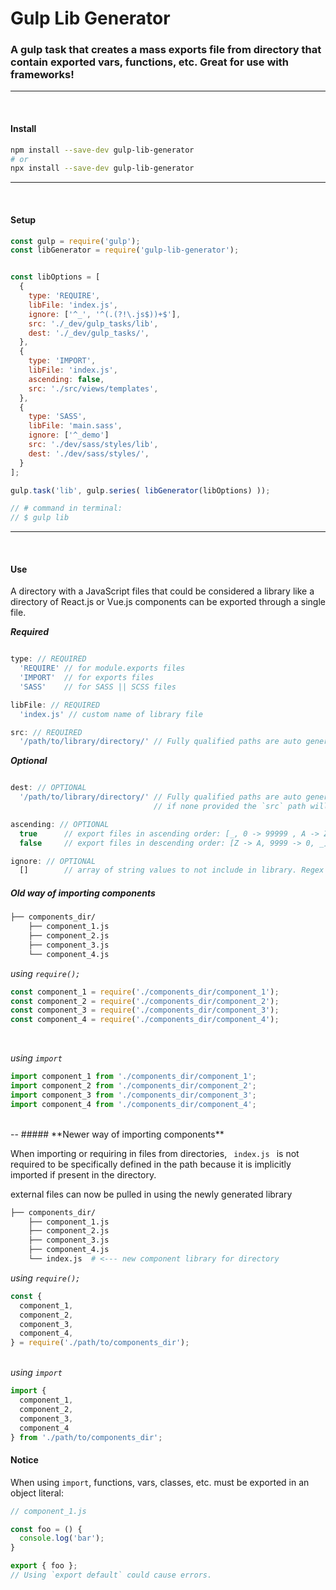 # Gulp Lib Generator

### A gulp task that creates a mass exports file from directory that contain exported vars, functions, etc. Great for use with frameworks!
---
<br>

#### Install
```bash
npm install --save-dev gulp-lib-generator
# or
npx install --save-dev gulp-lib-generator
```
---
<br>

#### Setup
```javascript
const gulp = require('gulp');
const libGenerator = require('gulp-lib-generator');


const libOptions = [
  {
    type: 'REQUIRE',
    libFile: 'index.js',
    ignore: ['^_', '^(.(?!\.js$))+$'],
    src: './_dev/gulp_tasks/lib',
    dest: './_dev/gulp_tasks/',
  },
  {
    type: 'IMPORT',
    libFile: 'index.js',
    ascending: false,
    src: './src/views/templates',
  },
  {
    type: 'SASS',
    libFile: 'main.sass',
    ignore: ['^_demo']
    src: './dev/sass/styles/lib',
    dest: './dev/sass/styles/',
  }
];

gulp.task('lib', gulp.series( libGenerator(libOptions) ));

// # command in terminal:
// $ gulp lib

```

---
<br>

#### Use
<p>
A directory with a JavaScript files that could be considered a library like a directory of React.js or Vue.js components can be exported through a single file.
</p>

<i><strong>Required</strong></i>
```javascript

type: // REQUIRED
  'REQUIRE' // for module.exports files
  'IMPORT'  // for exports files
  'SASS'    // for SASS || SCSS files

libFile: // REQUIRED
  'index.js' // custom name of library file

src: // REQUIRED
  '/path/to/library/directory/' // Fully qualified paths are auto generated

```

<i><strong>Optional</strong></i>

```javascript

dest: // OPTIONAL
  '/path/to/library/directory/' // Fully qualified paths are auto generated
                                // if none provided the `src` path will be used

ascending: // OPTIONAL
  true      // export files in ascending order: [_, 0 -> 99999 , A -> Z]
  false     // export files in descending order: [Z -> A, 9999 -> 0, _]

ignore: // OPTIONAL
  []        // array of string values to not include in library. Regex strings are accepted

```

##### **Old way of importing components**

```bash
├── components_dir/
    ├── component_1.js
    ├── component_2.js
    ├── component_3.js
    └── component_4.js
```
<i>using <code>require();</code></i>
```javascript
const component_1 = require('./components_dir/component_1');
const component_2 = require('./components_dir/component_2');
const component_3 = require('./components_dir/component_3');
const component_4 = require('./components_dir/component_4');
```
<br>

<i>using <code>import</code></i>
```javascript
import component_1 from './components_dir/component_1';
import component_2 from './components_dir/component_2';
import component_3 from './components_dir/component_3';
import component_4 from './components_dir/component_4';
```
<br>
--
##### **Newer way of importing components**
<p>
When importing or requiring in files from directories, <code> index.js </code> is not required to be specifically defined in the path because it is implicitly imported if present in the directory.
</p>

<p>
external files can now be pulled in using the newly generated library
</p>

```bash
├── components_dir/
    ├── component_1.js
    ├── component_2.js
    ├── component_3.js
    ├── component_4.js
    └── index.js  # <--- new component library for directory
```

<i>using <code>require();</code></i>
```javascript
const {
  component_1,
  component_2,
  component_3,
  component_4,
} = require('./path/to/components_dir');
```

<br>
<i>using <code>import</code></i>

```javascript
import {
  component_1,
  component_2,
  component_3,
  component_4
} from './path/to/components_dir';
```

#### Notice
<p>
When using <code>import</code>, functions, vars, classes, etc. must be exported in an object literal:
</p>


```javascript
// component_1.js

const foo = () {
  console.log('bar');
}

export { foo };
// Using `export default` could cause errors.
```
